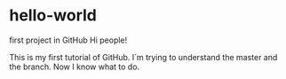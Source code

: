 # hello-world
first project in GitHub
Hi people!

This is my first tutorial of GitHub. I´m trying to understand the master and the branch. Now I know what to do.
